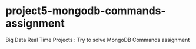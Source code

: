 # project5-mongodb-commands-assignment
Big Data Real Time Projects : Try to solve MongoDB Commands assignment
